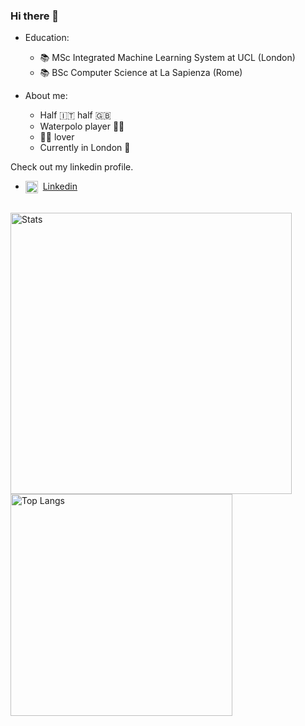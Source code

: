 ### Hi there 👋

<!--
**williamdevena/williamdevena** is a ✨ _special_ ✨ repository because its `README.md` (this file) appears on your GitHub profile.

Here are some ideas to get you started:

- 🔭 I’m currently working on ...
- 🌱 I’m currently learning ...
- 👯 I’m looking to collaborate on ...
- 🤔 I’m looking for help with ...
- 💬 Ask me about ...
- 📫 How to reach me: ...
- 😄 Pronouns: ...
- ⚡ Fun fact: ...
-->

- Education:
  - 📚 MSc Integrated Machine Learning System at UCL (London)
  - 📚 BSc Computer Science at La Sapienza (Rome)

- About me:
  - Half 🇮🇹 half 🇬🇧
  - Waterpolo player 🤽‍♂️
  - 🐶🐱 lover
  - Currently in London 🎡



Check out my linkedin profile. 

- <img src=https://cdn-icons-png.flaticon.com/512/3536/3536505.png width=20 style="vertical-align:middle"> &nbsp;[Linkedin](https://www.linkedin.com/in/william-de-vena-aa1bb11aa/)</br></br>




<!--![Anurag's GitHub stats](https://github-readme-stats.vercel.app/api?username=williamdevena&hide=contribs,prs)-->
<p>
  <img src="https://github-readme-stats.vercel.app/api?username=williamdevena&include_all_commits=True&show_icons=True&hide_title=True#)" alt="Stats" style="width:450px;"/>
  <img src="https://github-readme-stats.vercel.app/api/top-langs/?username=williamdevena&layout=compact&langs_count=5&hide=jupyter%20notebook,tex,kotlin&exlude_repo=MyVideoLibrary&hide_title=True#" alt="Top Langs" style="width:355px;"/>
</p>

